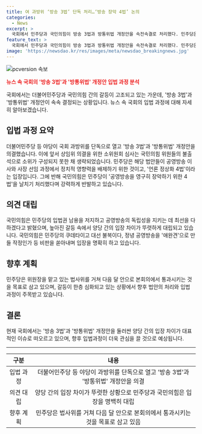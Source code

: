 ```yaml
---
title: 여 과방위 ‘방송 3법’ 단독 처리…‘방송 장악 4법’ 논의
categories:
  - News
excerpt: >
  국회에서 민주당과 국민의힘이 방송 3법과 방통위법 개정안을 속전속결로 처리했다. 민주당은 공영방송의 독립성을 강화하고 정치적 영향력 배제를 위해 진행했다고 주장하며, 국민의힘은 강력하게 반발하고, 공영방송을 장악하려 한다고 비판했다. 양당 간 입법권 공방은 더욱 격화되고 있으며, 논란은 지속될 전망이다.
feature_text: >
  국회에서 민주당과 국민의힘이 방송 3법과 방통위법 개정안을 속전속결로 처리했다. 민주당은 공영방송의 독립성을 강화하고 정치적 영향력 배제를 위해 진행했다고 주장하며, 국민의힘은 강력하게 반발하고, 공영방송을 장악하려 한다고 비판했다. 양당 간 입법권 공방은 더욱 격화되고 있으며, 논란은 지속될 전망이다.
image: 'https://newsdao.kr/res/images/meta/newsdao_breakingnews.jpg'
---
```


<p><img src="https://newsdao.kr/res/images/meta/newsdao_breakingnews.jpg" alt="pcversion 속보" /></p>

<p><b><span style="color: #ee2323;">뉴스 속 국회의 '방송 3법'과 '방통위법' 개정안 입법 과정 분석</span></b></p>

<p>국회에서는 더불어민주당과 국민의힘 간의 갈등이 고조되고 있는 가운데, '방송 3법'과 '방통위법' 개정안이 속속 결정되는 상황입니다. 뉴스 속 국회의 입법 과정에 대해 자세히 알아보겠습니다.</p>

<h2 data-ke-size="size26">입법 과정 요약</h2>

<p data-ke-size="size16">더불어민주당 등 야당이 국회 과방위를 단독으로 열고 '방송 3법'과 '방통위법' 개정안을 의결했습니다. 이에 앞서 상임위 의결을 위한 소위원회 심사는 국민의힘 위원들의 불출석으로 소위가 구성되지 못한 채 생략되었습니다. 민주당은 해당 법안들이 공영방송 이사와 사장 선임 과정에서 정치적 영향력을 배제하기 위한 것이고, '언론 정상화 4법'이라는 입장입니다. 그에 반해 국민의힘은 민주당이 '공영방송을 영구히 장악하기 위한 4법'을 날치기 처리했다며 강력하게 반발하고 있습니다.</p>

<h2 data-ke-size="size26">의견 대립</h2>

<p data-ke-size="size16">국민의힘은 민주당의 입법권 남용을 저지하고 공영방송의 독립성을 지키는 데 최선을 다하겠다고 밝혔으며, 높아진 갈등 속에서 양당 간의 입장 차이가 뚜렷하게 대립되고 있습니다. 국민의힘은 민주당의 쿠데타이고 대선 불복이다, 정녕 공영방송을 '애완견'으로 만들 작정인가 등 비판을 쏟아내며 입장을 명확히 하고 있습니다.</p>

<h2 data-ke-size="size26">향후 계획</h2>

<p data-ke-size="size16">민주당은 위원장을 맡고 있는 법사위를 거쳐 다음 달 안으로 본회의에서 통과시키는 것을 목표로 삼고 있으며, 갈등이 한층 심화되고 있는 상황에서 향후 법안의 처리와 입법 과정이 주목받고 있습니다.</p>

<h2 data-ke-size="size26">결론</h2>

<p data-ke-size="size16">현재 국회에서는 '방송 3법'과 '방통위법' 개정안을 둘러싼 양당 간의 입장 차이가 대표적인 이슈로 떠오르고 있으며, 향후 입법과정이 더욱 관심을 끌 것으로 예상됩니다.</p>

<hr>

<table>
    <thead>
        <tr>
            <th style="text-align: center;">구분</th>
            <th style="text-align: center;">내용</th>
        </tr>
    </thead>
    <tbody>
        <tr>
            <td style="text-align: center;">입법 과정</td>
            <td style="text-align: center;">더불어민주당 등 야당이 과방위를 단독으로 열고 '방송 3법'과 '방통위법' 개정안을 의결</td>
        </tr>
        <tr>
            <td style="text-align: center;">의견 대립</td>
            <td style="text-align: center;">양당 간의 입장 차이가 뚜렷한 상황으로 민주당과 국민의힘은 입장을 명백히 대립</td>
        </tr>
        <tr>
            <td style="text-align: center;">향후 계획</td>
            <td style="text-align: center;">민주당은 법사위를 거쳐 다음 달 안으로 본회의에서 통과시키는 것을 목표로 삼고 있음</td>
        </tr>
    </tbody>
</table>

